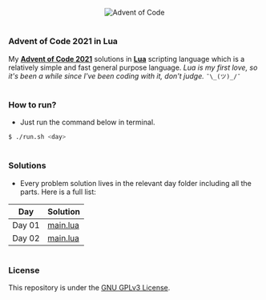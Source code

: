 <p align="center">
  <img src="https://adventofcode.com/favicon.png" alt="Advent of Code" />
</p>

#

### Advent of Code 2021 in Lua

My [**Advent of Code 2021**](https://adventofcode.com/2021) solutions in [**Lua**](https://www.lua.org/) scripting language which is a relatively simple and fast general purpose language. <em>Lua is my first love, so it's been a while since I've been coding with it, don't judge.</em> `¯\_(ツ)_/¯`

#

### How to run?

- Just run the command below in terminal.

```sh
$ ./run.sh <day>
```

#

### Solutions

- Every problem solution lives in the relevant day folder including all the parts. Here is a full list:

| Day    | Solution                   |
| ------ | -------------------------- |
| Day 01 | [main.lua](day01/main.lua) |
| Day 02 | [main.lua](day02/main.lua) |

#

### License

This repository is under the [GNU GPLv3 License](LICENSE.md).
